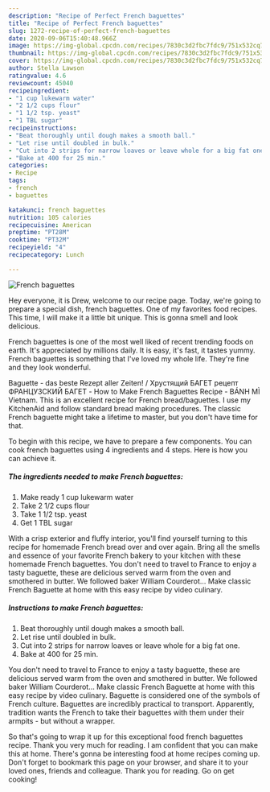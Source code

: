 ```yaml
---
description: "Recipe of Perfect French baguettes"
title: "Recipe of Perfect French baguettes"
slug: 1272-recipe-of-perfect-french-baguettes
date: 2020-09-06T15:40:48.966Z
image: https://img-global.cpcdn.com/recipes/7830c3d2fbc7fdc9/751x532cq70/french-baguettes-recipe-main-photo.jpg
thumbnail: https://img-global.cpcdn.com/recipes/7830c3d2fbc7fdc9/751x532cq70/french-baguettes-recipe-main-photo.jpg
cover: https://img-global.cpcdn.com/recipes/7830c3d2fbc7fdc9/751x532cq70/french-baguettes-recipe-main-photo.jpg
author: Stella Lawson
ratingvalue: 4.6
reviewcount: 45040
recipeingredient:
- "1 cup lukewarm water"
- "2 1/2 cups flour"
- "1 1/2 tsp. yeast"
- "1 TBL sugar"
recipeinstructions:
- "Beat thoroughly until dough makes a smooth ball."
- "Let rise until doubled in bulk."
- "Cut into 2 strips for narrow loaves or leave whole for a big fat one."
- "Bake at 400 for 25 min."
categories:
- Recipe
tags:
- french
- baguettes

katakunci: french baguettes 
nutrition: 105 calories
recipecuisine: American
preptime: "PT28M"
cooktime: "PT32M"
recipeyield: "4"
recipecategory: Lunch

---
```



![French baguettes](https://img-global.cpcdn.com/recipes/7830c3d2fbc7fdc9/751x532cq70/french-baguettes-recipe-main-photo.jpg)

Hey everyone, it is Drew, welcome to our recipe page. Today, we're going to prepare a special dish, french baguettes. One of my favorites food recipes. This time, I will make it a little bit unique. This is gonna smell and look delicious.

French baguettes is one of the most well liked of recent trending foods on earth. It's appreciated by millions daily. It is easy, it's fast, it tastes yummy. French baguettes is something that I've loved my whole life. They're fine and they look wonderful.

Baguette - das beste Rezept aller Zeiten! / Хрустящий БАГЕТ рецепт ФРАНЦУЗСКИЙ БАГЕТ - How to Make French Baguettes Recipe - BÁNH MÌ Vietnam. This is an excellent recipe for French bread/baguettes. I use my KitchenAid and follow standard bread making procedures. The classic French baguette might take a lifetime to master, but you don&#39;t have time for that.


To begin with this recipe, we have to prepare a few components. You can cook french baguettes using 4 ingredients and 4 steps. Here is how you can achieve it.

<!--inarticleads1-->

##### The ingredients needed to make French baguettes:

1. Make ready 1 cup lukewarm water
1. Take 2 1/2 cups flour
1. Take 1 1/2 tsp. yeast
1. Get 1 TBL sugar


With a crisp exterior and fluffy interior, you&#39;ll find yourself turning to this recipe for homemade French bread over and over again. Bring all the smells and essence of your favorite French bakery to your kitchen with these homemade French baguettes. You don&#39;t need to travel to France to enjoy a tasty baguette, these are delicious served warm from the oven and smothered in butter. We followed baker William Courderot… Make classic French Baguette at home with this easy recipe by video culinary. 

<!--inarticleads2-->

##### Instructions to make French baguettes:

1. Beat thoroughly until dough makes a smooth ball.
1. Let rise until doubled in bulk.
1. Cut into 2 strips for narrow loaves or leave whole for a big fat one.
1. Bake at 400 for 25 min.


You don&#39;t need to travel to France to enjoy a tasty baguette, these are delicious served warm from the oven and smothered in butter. We followed baker William Courderot… Make classic French Baguette at home with this easy recipe by video culinary. Baguette is considered one of the symbols of French culture. Baguettes are incredibly practical to transport. Apparently, tradition wants the French to take their baguettes with them under their armpits - but without a wrapper. 

So that's going to wrap it up for this exceptional food french baguettes recipe. Thank you very much for reading. I am confident that you can make this at home. There's gonna be interesting food at home recipes coming up. Don't forget to bookmark this page on your browser, and share it to your loved ones, friends and colleague. Thank you for reading. Go on get cooking!
